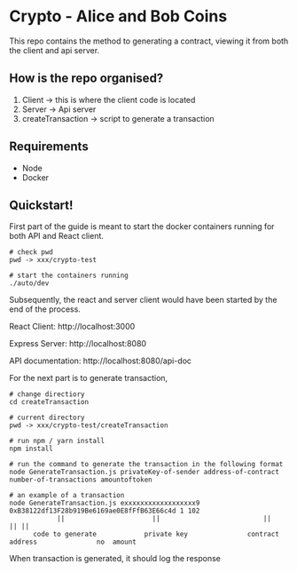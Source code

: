 # Crypto - Alice and Bob Coins
This repo contains the method to generating a contract, viewing it from both the client and api server.

## How is the repo organised?
1. Client -> this is where the client code is located
2. Server -> Api server
3. createTransaction -> script to generate a transaction

## Requirements
* Node 
* Docker

## Quickstart!
First part of the guide is meant to start the docker containers running for both API and React client.

``` shell
# check pwd
pwd -> xxx/crypto-test

# start the containers running
./auto/dev
```

Subsequently, the react and server client would have been started by the end of the process.

React Client: http://localhost:3000

Express Server: http://localhost:8080

API documentation: http://localhost:8080/api-doc

For the next part is to generate transaction,

```shell
# change directiory
cd createTransaction

# current directory
pwd -> xxx/crypto-test/createTransaction

# run npm / yarn install
npm install 

# run the command to generate the transaction in the following format
node GenerateTransaction.js privateKey-of-sender address-of-contract number-of-transactions amountoftoken

# an example of a transaction
node GenerateTransaction.js exxxxxxxxxxxxxxxxxx9 0xB38122df13F28b919Be6169ae0E8fFfB63E66c4d 1 102
            ||                      ||                          ||                          || ||
      code to generate            private key               contract address               no  amount
```

When transaction is generated, it should log the response
